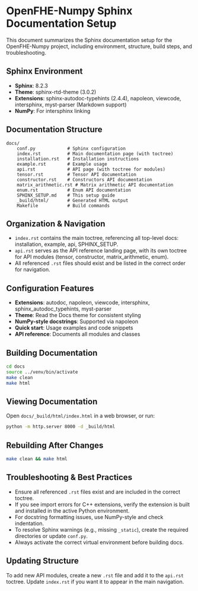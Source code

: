 # OpenFHE-Numpy Sphinx Documentation Setup

This document summarizes the Sphinx documentation setup for the OpenFHE-Numpy project, including environment, structure, build steps, and troubleshooting.

## Sphinx Environment

- **Sphinx**: 8.2.3
- **Theme**: sphinx-rtd-theme (3.0.2)
- **Extensions**: sphinx-autodoc-typehints (2.4.4), napoleon, viewcode, intersphinx, myst-parser (Markdown support)
- **NumPy**: For intersphinx linking

## Documentation Structure

    docs/
        conf.py            # Sphinx configuration
        index.rst          # Main documentation page (with toctree)
        installation.rst   # Installation instructions
        example.rst        # Example usage
        api.rst            # API page (with toctree for modules)
        tensor.rst         # Tensor API documentation
        constructor.rst    # Constructors API documentation
        matrix_arithmetic.rst # Matrix arithmetic API documentation
        enum.rst           # Enum API documentation
        SPHINX_SETUP.md    # This setup guide
        _build/html/       # Generated HTML output
        Makefile           # Build commands

## Organization & Navigation

- `index.rst` contains the main toctree, referencing all top-level docs: installation, example, api, SPHINX_SETUP.
- `api.rst` serves as the API reference landing page, with its own toctree for API modules (tensor, constructor, matrix_arithmetic, enum).
- All referenced `.rst` files should exist and be listed in the correct order for navigation.

## Configuration Features

- **Extensions**: autodoc, napoleon, viewcode, intersphinx, sphinx_autodoc_typehints, myst-parser
- **Theme**: Read the Docs theme for consistent styling
- **NumPy-style docstrings**: Supported via napoleon
- **Quick start**: Usage examples and code snippets
- **API reference**: Documents all modules and classes

## Building Documentation

```bash
cd docs
source ../venv/bin/activate
make clean
make html
```

## Viewing Documentation

Open `docs/_build/html/index.html` in a web browser, or run:
```bash
python -m http.server 8000 -d _build/html
```

## Rebuilding After Changes

```bash
make clean && make html
```

## Troubleshooting & Best Practices

- Ensure all referenced `.rst` files exist and are included in the correct toctree.
- If you see import errors for C++ extensions, verify the extension is built and installed in the active Python environment.
- For docstring formatting issues, use NumPy-style and check indentation.
- To resolve Sphinx warnings (e.g., missing `_static`), create the required directories or update `conf.py`.
- Always activate the correct virtual environment before building docs.

## Updating Structure

To add new API modules, create a new `.rst` file and add it to the `api.rst` toctree. Update `index.rst` if you want it to appear in the main navigation.
